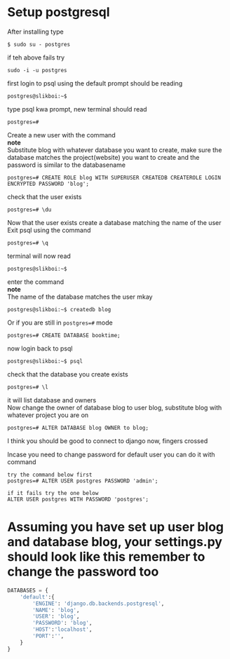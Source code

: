 # Setup postgresql 
After installing type
```
$ sudo su - postgres
```
if teh above fails try 
```
sudo -i -u postgres
```

first login to psql using the default prompt should be reading 
```
postgres@slikboi:~$
```

type psql kwa prompt, new terminal should read 
```
postgres=#
```

Create a new user with the command   
**note**   
Substitute blog with whatever database you want to create, make sure the database matches the project(website) you want to create and the password is similar to the databasename
```
postgres=# CREATE ROLE blog WITH SUPERUSER CREATEDB CREATEROLE LOGIN ENCRYPTED PASSWORD 'blog';
```
check that the user exists 
```
postgres=# \du
```

Now that the user exists create a database matching the name of the user   
Exit psql using the command 
```
postgres=# \q
```
terminal will now read 
```
postgres@slikboi:~$ 
```
enter the command  
**note**  
The name of the database matches the user mkay
```
postgres@slikboi:~$ createdb blog
```

Or if you are still in `postgres=#` mode 
```
postgres=# CREATE DATABASE booktime;
```

now login back to psql
```
postgres@slikboi:~$ psql
```
check that the database you create exists 
```
postgres=# \l
```
it will list database and owners  
Now change the owner of database blog to user blog, substitute blog with whatever project you are on 
```
postgres=# ALTER DATABASE blog OWNER to blog;
```

I think you should be good to connect to django now, fingers crossed

Incase you need to change password for default user  you can do it with command 
```
try the command below first 
postgres=# ALTER USER postgres PASSWORD 'admin';

if it fails try the one below
ALTER USER postgres WITH PASSWORD 'postgres';
```

# Assuming you have set up user blog and database blog, your settings.py should look like this remember to change the password too

```python
DATABASES = {
    'default':{
        'ENGINE': 'django.db.backends.postgresql',
        'NAME': 'blog',
        'USER': 'blog',
        'PASSWORD': 'blog',
        'HOST':'localhost',
        'PORT':'', 
    }
}
```